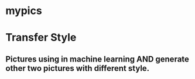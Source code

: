 # mypics
# Transfer Style

## Pictures using in machine learning AND generate other two pictures with different style.

